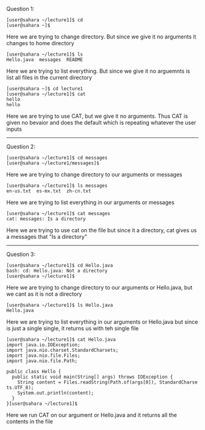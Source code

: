 Question 1: 
```
[user@sahara ~/lecture1]$ cd
[user@sahara ~]$
```

Here we are trying to change directory. But since 
we give it no arguments it changes to home directory

```
[user@sahara ~/lecture1]$ ls
Hello.java  messages  README
```

Here we are trying to list everything. But since
we give it no arguemnts is list all files in the 
current directory

```
[user@sahara ~]$ cd lecture1
[user@sahara ~/lecture1]$ cat
hello
hello
```

Here we are trying to use CAT, but we give it no 
arguments. Thus CAT is given no bevaior and does the default
which is repeating whatever the user inputs

--------------------------------------------------
Question 2:
```
[user@sahara ~/lecture1]$ cd messages
[user@sahara ~/lecture1/messages]$
```

Here we are trying to change directory to our 
arguments or messages

```
[user@sahara ~/lecture1]$ ls messages
en-us.txt  es-mx.txt  zh-cn.txt
```

Here we are trying to list everything in our 
arguments or messages

```
[user@sahara ~/lecture1]$ cat messages
cat: messages: Is a directory
```

Here we are trying to use cat on the file but
since it a directory, cat gives us a messages 
that "Is a directory" 

--------------------------------------------------
Question 3:
```
[user@sahara ~/lecture1]$ cd Hello.java
bash: cd: Hello.java: Not a directory
[user@sahara ~/lecture1]$
```

Here we are trying to change directory to our 
arguments or Hello.java, but we cant as it is 
not a directory

```
[user@sahara ~/lecture1]$ ls Hello.java
Hello.java
```

Here we are trying to list everything in our 
arguments or Hello.java but since is just a single
single, it returns us with teh single file

```
[user@sahara ~/lecture1]$ cat Hello.java
import java.io.IOException;
import java.nio.charset.StandardCharsets;
import java.nio.file.Files;
import java.nio.file.Path;

public class Hello {
  public static void main(String[] args) throws IOException {
    String content = Files.readString(Path.of(args[0]), StandardCharse
ts.UTF_8);    
    System.out.println(content);
  }
}[user@sahara ~/lecture1]$
```

Here we run CAT on our argument or Hello.java and it returns all the 
contents in the file
